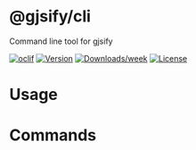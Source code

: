 @gjsify/cli
===========

Command line tool for gjsify

[![oclif](https://img.shields.io/badge/cli-oclif-brightgreen.svg)](https://oclif.io)
[![Version](https://img.shields.io/npm/v/@gjsify/cli.svg)](https://npmjs.org/package/@gjsify/cli)
[![Downloads/week](https://img.shields.io/npm/dw/@gjsify/cli.svg)](https://npmjs.org/package/@gjsify/cli)
[![License](https://img.shields.io/npm/l/@gjsify/cli.svg)](https://github.com/gjsify/cli/blob/master/package.json)

<!-- toc -->
# Usage
<!-- usage -->
# Commands
<!-- commands -->
